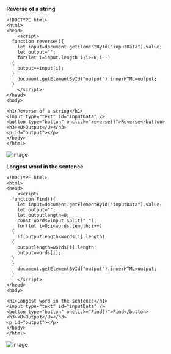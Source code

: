 **Reverse of a string**
```
<!DOCTYPE html>
<html>
<head>
    <script>
  function reverse(){
    let input=document.getElementById("inputData").value;
    let output="";
    for(let i=input.length-1;i>=0;i--)
  {
    output+=input[i];
  }
    document.getElementById("output").innerHTML=output;
  }
    </script>
</head>
<body>

<h1>Reverse of a string</h1>
<input type="text" id="inputData" />
<button type="button" onclick="reverse()">Reverse</button>
<h3><U>Output</U></h3>
<p id="output"></p>
</body>
</html>
```
![image](https://github.com/user-attachments/assets/fa233419-1502-450b-a348-8c8d860c48aa)

**Longest word in the sentence**
```
<!DOCTYPE html>
<html>
<head>
    <script>
  function Find(){
    let input=document.getElementById("inputData").value;
    let output="";
    let outputlength=0;
    const words=input.split(" ");
    for(let i=0;i<words.length;i++)
  {
    if(outputlength<words[i].length)
  {
    outputlength=words[i].length;
    output=words[i];
  }
  }
    document.getElementById("output").innerHTML=output;
  }
    </script>
</head>
<body>

<h1>Longest word in the sentence</h1>
<input type="text" id="inputData" />
<button type="button" onclick="Find()">Find</button>
<h3><U>Output</U></h3>
<p id="output"></p>
</body>
</html>
```
![image](https://github.com/user-attachments/assets/5ae73b5c-c24b-4bfb-ba90-a17868dcf1b8)



